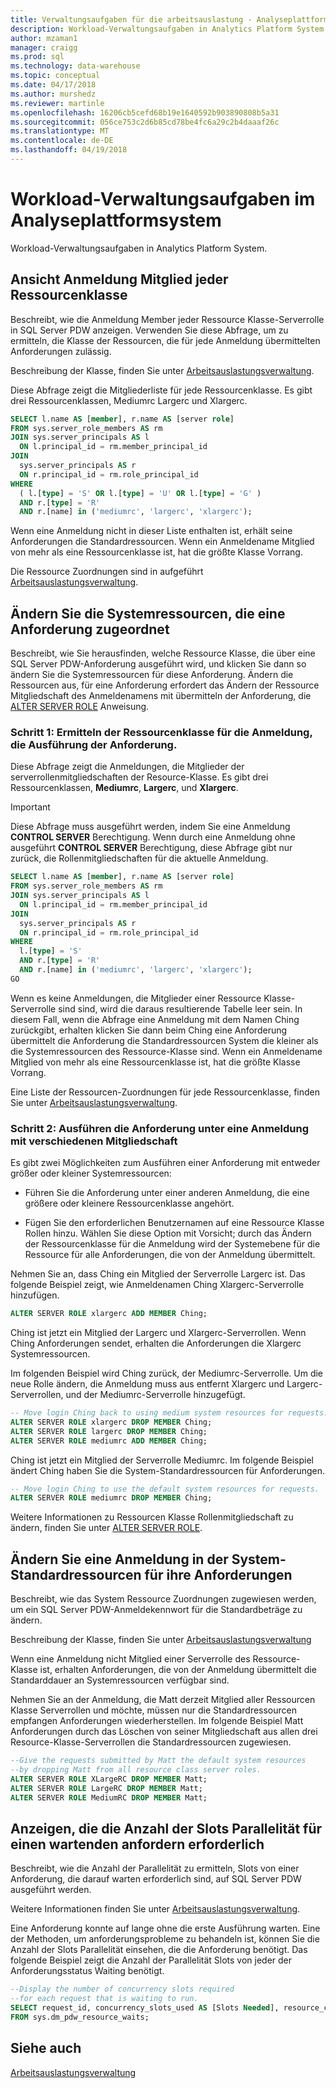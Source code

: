 ```yaml
---
title: Verwaltungsaufgaben für die arbeitsauslastung - Analyseplattformsystem | Microsoft Docs
description: Workload-Verwaltungsaufgaben in Analytics Platform System.
author: mzaman1
manager: craigg
ms.prod: sql
ms.technology: data-warehouse
ms.topic: conceptual
ms.date: 04/17/2018
ms.author: murshedz
ms.reviewer: martinle
ms.openlocfilehash: 16206cb5cefd68b19e1640592b903890808b5a31
ms.sourcegitcommit: 056ce753c2d6b85cd78be4fc6a29c2b4daaaf26c
ms.translationtype: MT
ms.contentlocale: de-DE
ms.lasthandoff: 04/19/2018
---
```

# <a name="workload-management-tasks-in-analytics-platform-system"></a>Workload-Verwaltungsaufgaben im Analyseplattformsystem
Workload-Verwaltungsaufgaben in Analytics Platform System.

## <a name="view-login-members-of-each-resource-class"></a>Ansicht Anmeldung Mitglied jeder Ressourcenklasse
Beschreibt, wie die Anmeldung Member jeder Ressource Klasse-Serverrolle in SQL Server PDW anzeigen. Verwenden Sie diese Abfrage, um zu ermitteln, die Klasse der Ressourcen, die für jede Anmeldung übermittelten Anforderungen zulässig.  
  
Beschreibung der Klasse, finden Sie unter [Arbeitsauslastungsverwaltung](workload-management.md).  
  
Diese Abfrage zeigt die Mitgliederliste für jede Ressourcenklasse. Es gibt drei Ressourcenklassen, Mediumrc Largerc und Xlargerc.  
  
```sql  
SELECT l.name AS [member], r.name AS [server role]  
FROM sys.server_role_members AS rm  
JOIN sys.server_principals AS l  
  ON l.principal_id = rm.member_principal_id  
JOIN  
  sys.server_principals AS r  
  ON r.principal_id = rm.role_principal_id  
WHERE  
  ( l.[type] = 'S' OR l.[type] = 'U' OR l.[type] = 'G' )  
  AND r.[type] = 'R'  
  AND r.[name] in ('mediumrc', 'largerc', 'xlargerc');  
```  
  
Wenn eine Anmeldung nicht in dieser Liste enthalten ist, erhält seine Anforderungen die Standardressourcen. Wenn ein Anmeldename Mitglied von mehr als eine Ressourcenklasse ist, hat die größte Klasse Vorrang.  
  
Die Ressource Zuordnungen sind in aufgeführt [Arbeitsauslastungsverwaltung](workload-management.md).  
  
## <a name="change-the-system-resources-allocated-to-a-request"></a>Ändern Sie die Systemressourcen, die eine Anforderung zugeordnet
Beschreibt, wie Sie herausfinden, welche Ressource Klasse, die über eine SQL Server PDW-Anforderung ausgeführt wird, und klicken Sie dann so ändern Sie die Systemressourcen für diese Anforderung. Ändern die Ressourcen aus, für eine Anforderung erfordert das Ändern der Ressource Mitgliedschaft des Anmeldenamens mit übermitteln der Anforderung, die [ALTER SERVER ROLE](../t-sql/statements/alter-server-role-transact-sql.md) Anweisung.  
  
### <a name="step-1-determine-the-resource-class-for-the-login-running-the-request"></a>Schritt 1: Ermitteln der Ressourcenklasse für die Anmeldung, die Ausführung der Anforderung.  
Diese Abfrage zeigt die Anmeldungen, die Mitglieder der serverrollenmitgliedschaften der Resource-Klasse. Es gibt drei Ressourcenklassen, **Mediumrc**, **Largerc**, und **Xlargerc**.  
  
> [!IMPORTANT]  
> Diese Abfrage muss ausgeführt werden, indem Sie eine Anmeldung **CONTROL SERVER** Berechtigung. Wenn durch eine Anmeldung ohne ausgeführt **CONTROL SERVER** Berechtigung, diese Abfrage gibt nur zurück, die Rollenmitgliedschaften für die aktuelle Anmeldung.  
  
```sql  
SELECT l.name AS [member], r.name AS [server role]  
FROM sys.server_role_members AS rm  
JOIN sys.server_principals AS l  
  ON l.principal_id = rm.member_principal_id  
JOIN  
  sys.server_principals AS r  
  ON r.principal_id = rm.role_principal_id  
WHERE  
  l.[type] = 'S'   
  AND r.[type] = 'R'  
  AND r.[name] in ('mediumrc', 'largerc', 'xlargerc');  
GO  
```  
  
Wenn es keine Anmeldungen, die Mitglieder einer Ressource Klasse-Serverrolle sind sind, wird die daraus resultierende Tabelle leer sein. In diesem Fall, wenn die Abfrage eine Anmeldung mit dem Namen Ching zurückgibt, erhalten klicken Sie dann beim Ching eine Anforderung übermittelt die Anforderung die Standardressourcen System die kleiner als die Systemressourcen des Ressource-Klasse sind. Wenn ein Anmeldename Mitglied von mehr als eine Ressourcenklasse ist, hat die größte Klasse Vorrang.  
  
Eine Liste der Ressourcen-Zuordnungen für jede Ressourcenklasse, finden Sie unter [Arbeitsauslastungsverwaltung](workload-management.md).  
  
### <a name="step-2-run-the-request-under-a-login-with-different-resource-class-membership"></a>Schritt 2: Ausführen die Anforderung unter eine Anmeldung mit verschiedenen Mitgliedschaft  
Es gibt zwei Möglichkeiten zum Ausführen einer Anforderung mit entweder größer oder kleiner Systemressourcen:  
  
-   Führen Sie die Anforderung unter einer anderen Anmeldung, die eine größere oder kleinere Ressourcenklasse angehört.  
  
-   Fügen Sie den erforderlichen Benutzernamen auf eine Ressource Klasse Rollen hinzu. Wählen Sie diese Option mit Vorsicht; durch das Ändern der Ressourcenklasse für die Anmeldung wird der Systemebene für die Ressource für alle Anforderungen, die von der Anmeldung übermittelt.  
  
Nehmen Sie an, dass Ching ein Mitglied der Serverrolle Largerc ist. Das folgende Beispiel zeigt, wie Anmeldenamen Ching Xlargerc-Serverrolle hinzufügen.  
  
```sql  
ALTER SERVER ROLE xlargerc ADD MEMBER Ching;  
```  
  
Ching ist jetzt ein Mitglied der Largerc und Xlargerc-Serverrollen. Wenn Ching Anforderungen sendet, erhalten die Anforderungen die Xlargerc Systemressourcen.  
  
Im folgenden Beispiel wird Ching zurück, der Mediumrc-Serverrolle.  Um die neue Rolle ändern, die Anmeldung muss aus entfernt Xlargerc und Largerc-Serverrollen, und der Mediumrc-Serverrolle hinzugefügt.  
  
```sql  
-- Move login Ching back to using medium system resources for requests.  
ALTER SERVER ROLE xlargerc DROP MEMBER Ching;  
ALTER SERVER ROLE largerc DROP MEMBER Ching;  
ALTER SERVER ROLE mediumrc ADD MEMBER Ching;  
```  
  
Ching ist jetzt ein Mitglied der Serverrolle Mediumrc.  Im folgende Beispiel ändert Ching haben Sie die System-Standardressourcen für Anforderungen.  
  
```sql  
-- Move login Ching to use the default system resources for requests.  
ALTER SERVER ROLE mediumrc DROP MEMBER Ching;  
```  
  
Weitere Informationen zu Ressourcen Klasse Rollenmitgliedschaft zu ändern, finden Sie unter [ALTER SERVER ROLE](../t-sql/statements/alter-server-role-transact-sql.md).  

## <a name="change-a-login-to-the-default-system-resources-for-its-requests"></a>Ändern Sie eine Anmeldung in der System-Standardressourcen für ihre Anforderungen
Beschreibt, wie das System Ressource Zuordnungen zugewiesen werden, um ein SQL Server PDW-Anmeldekennwort für die Standardbeträge zu ändern. 
  
Beschreibung der Klasse, finden Sie unter [Arbeitsauslastungsverwaltung](workload-management.md)  
  
Wenn eine Anmeldung nicht Mitglied einer Serverrolle des Ressource-Klasse ist, erhalten Anforderungen, die von der Anmeldung übermittelt die Standarddauer an Systemressourcen verfügbar sind.  
  
Nehmen Sie an der Anmeldung, die Matt derzeit Mitglied aller Ressourcen Klasse Serverrollen und möchte, müssen nur die Standardressourcen empfangen Anforderungen wiederherstellen.  Im folgende Beispiel Matt Anforderungen durch das Löschen von seiner Mitgliedschaft aus allen drei Resource-Klasse-Serverrollen die Standardressourcen zugewiesen.  
  
```sql  
--Give the requests submitted by Matt the default system resources   
--by dropping Matt from all resource class server roles.  
ALTER SERVER ROLE XLargeRC DROP MEMBER Matt;  
ALTER SERVER ROLE LargeRC DROP MEMBER Matt;  
ALTER SERVER ROLE MediumRC DROP MEMBER Matt;  
```  
  
## <a name="display-the-number-of-concurrency-slots-needed-for-a-waiting-request"></a>Anzeigen, die die Anzahl der Slots Parallelität für einen wartenden anfordern erforderlich
Beschreibt, wie die Anzahl der Parallelität zu ermitteln, Slots von einer Anforderung, die darauf warten erforderlich sind, auf SQL Server PDW ausgeführt werden.  
  
Weitere Informationen finden Sie unter [Arbeitsauslastungsverwaltung](workload-management.md).  
  
Eine Anforderung konnte auf lange ohne die erste Ausführung warten. Eine der Methoden, um anforderungsprobleme zu behandeln ist, können Sie die Anzahl der Slots Parallelität einsehen, die die Anforderung benötigt.  Das folgende Beispiel zeigt die Anzahl der Parallelität Slots von jeder der Anforderungsstatus Waiting benötigt.  
  
```sql  
--Display the number of concurrency slots required   
--for each request that is waiting to run.  
SELECT request_id, concurrency_slots_used AS [Slots Needed], resource_class AS [Resource Class]  
FROM sys.dm_pdw_resource_waits;  
```  
  
  
## <a name="see-also"></a>Siehe auch  
[Arbeitsauslastungsverwaltung](workload-management.md)  
  
